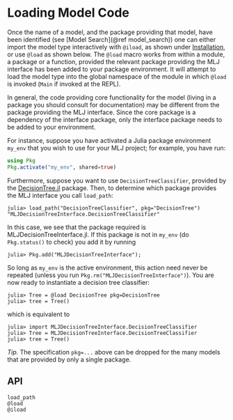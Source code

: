 # Loading Model Code

Once the name of a model, and the package providing that model, have
been identified (see [Model Search](@ref model_search)) one can either
import the model type interactively with `@iload`, as shown under
[Installation](@ref), or use `@load` as shown below. The `@load` macro
works from within a module, a package or a function, provided the
relevant package providing the MLJ interface has been added to your
package environment. It will attempt to load the model type into the
global namespace of the module in which `@load` is invoked (`Main` if
invoked at the REPL).

In general, the code providing core functionality for the model
(living in a package you should consult for documentation) may be
different from the package providing the MLJ interface. Since the core
package is a dependency of the interface package, only the interface
package needs to be added to your environment.

For instance, suppose you have activated a Julia package environment
`my_env` that you wish to use for your MLJ project; for example, you
have run:


```julia
using Pkg
Pkg.activate("my_env", shared=true)
```

Furthermore, suppose you want to use `DecisionTreeClassifier`,
provided by the
[DecisionTree.jl](https://github.com/bensadeghi/DecisionTree.jl)
package. Then, to determine which package provides the MLJ interface
you call `load_path`:

```julia-repl
julia> load_path("DecisionTreeClassifier", pkg="DecisionTree")
"MLJDecisionTreeInterface.DecisionTreeClassifier"
```

In this case, we see that the package required is
MLJDecisionTreeInterface.jl. If this package is not in `my_env` (do
`Pkg.status()` to check) you add it by running

```julia-repl
julia> Pkg.add("MLJDecisionTreeInterface");
```

So long as `my_env` is the active environment, this action need never
be repeated (unless you run `Pkg.rm("MLJDecisionTreeInterface")`). You
are now ready to instantiate a decision tree classifier:

```julia-repl
julia> Tree = @load DecisionTree pkg=DecisionTree
julia> tree = Tree()
```

which is equivalent to

```julia-repl
julia> import MLJDecisionTreeInterface.DecisionTreeClassifier
julia> Tree = MLJDecisionTreeInterface.DecisionTreeClassifier
julia> tree = Tree()
```

*Tip.* The specification `pkg=...` above can be dropped for the many
models that are provided by only a single package.


## API

```@docs
load_path
@load
@iload
```
